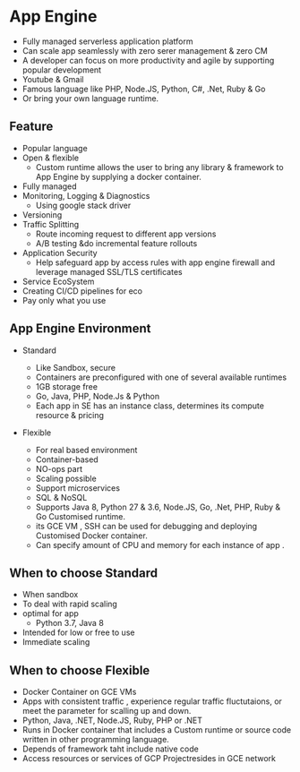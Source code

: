 # App Engine 
- Fully managed serverless application platform
- Can scale app seamlessly with zero serer management & zero CM
- A developer can focus on more productivity and agile by supporting popular development
- Youtube & Gmail
- Famous language like PHP, Node.JS, Python, C#, .Net, Ruby & Go
- Or bring your own language runtime.

## Feature
- Popular language 
- Open & flexible
  - Custom runtime allows the user to bring any library & framework to App Engine by supplying a docker container. 
- Fully managed
- Monitoring, Logging & Diagnostics 
  - Using google stack driver
- Versioning
- Traffic Splitting
  - Route incoming request to different app versions
  - A/B testing &do incremental feature rollouts
- Application Security 
  - Help safeguard app by access rules with app engine firewall and leverage managed SSL/TLS certificates
- Service EcoSystem
- Creating CI/CD pipelines for eco
- Pay only what you use 

## App Engine Environment
- Standard
  - Like Sandbox, secure
  - Containers are preconfigured with one of several available runtimes
  - 1GB storage free 
  - Go, Java, PHP, Node.Js & Python
  - Each app in SE has an instance class, determines its compute resource & pricing

- Flexible 
  - For real based environment 
  - Container-based 
  - NO-ops part
  - Scaling possible 
  - Support microservices
  - SQL & NoSQL 
  - Supports Java 8, Python 27 & 3.6, Node.JS, Go, .Net, PHP, Ruby & Go Customised runtime.
  - its GCE VM , SSH can be used for debugging and deploying Customised Docker container.
  - Can specify amount of CPU and memory for each instance of app .


## When to choose Standard
- When sandbox 
- To deal with rapid scaling 
- optimal for app 
  - Python 3.7, Java 8
- Intended for low or free to use 
- Immediate scaling 

## When to choose Flexible
- Docker Container on GCE VMs
- Apps with consistent traffic , experience regular traffic fluctutaions, or meet the parameter for scalling up and down.
- Python, Java, .NET, Node.JS, Ruby, PHP or .NET
- Runs in Docker container that includes a Custom runtime or source code written in other programming language.
- Depends of framework  taht include native code 
- Access resources or services of GCP Projectresides in GCE network 
